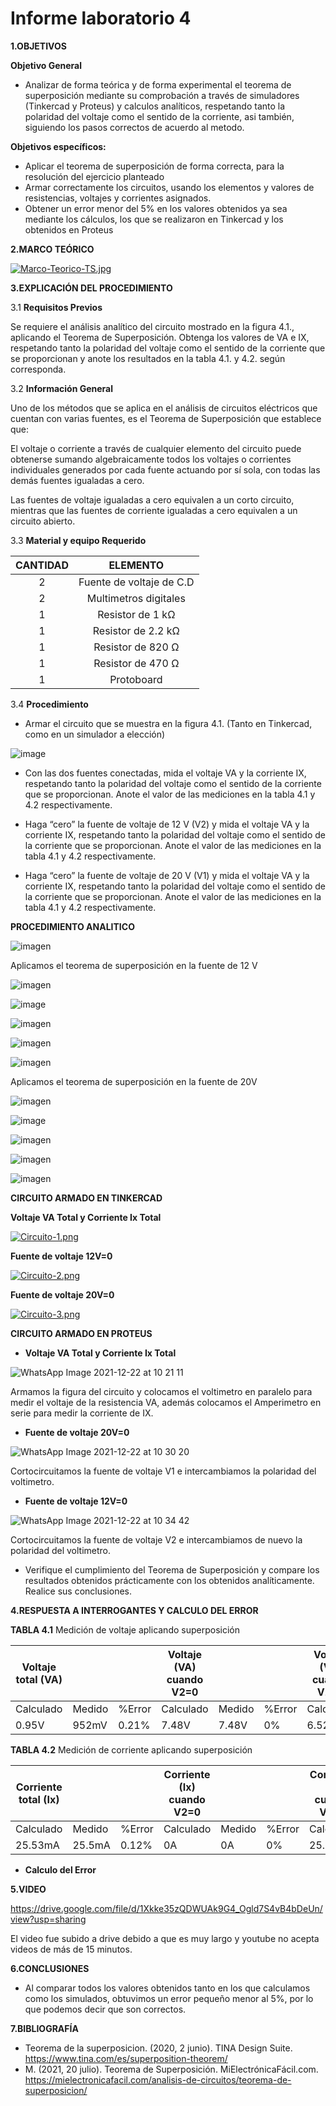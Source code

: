 # Informe laboratorio 4
 
 **1.OBJETIVOS**

**Objetivo General**

- Analizar de forma teórica y de forma experimental el teorema de superposición mediante su comprobación a través de simuladores (Tinkercad y Proteus) y calculos analíticos, respetando tanto la polaridad del voltaje como el sentido de la corriente, asi también, siguiendo los pasos correctos de acuerdo al metodo.

**Objetivos específicos:**

-	Aplicar el teorema de superposición de forma correcta, para la resolución del ejercicio planteado 
-	Armar correctamente los circuitos, usando los elementos y valores de resistencias, voltajes y corrientes asignados.
-	Obtener un error menor del 5% en los valores obtenidos ya sea mediante los cálculos, los que se realizaron en Tinkercad y los obtenidos en Proteus


**2.MARCO TEÓRICO**

[![Marco-Teorico-TS.jpg](https://i.postimg.cc/htjy2hpN/Marco-Teorico-TS.jpg)](https://postimg.cc/BXrB6ZWC)


**3.EXPLICACIÓN DEL PROCEDIMIENTO**

3.1 **Requisitos Previos**

Se requiere el análisis analítico del circuito mostrado en la figura 4.1., aplicando el
Teorema de Superposición. Obtenga los valores de VA e IX, respetando tanto la polaridad
del voltaje como el sentido de la corriente que se proporcionan y anote los resultados en
la tabla 4.1. y 4.2. según corresponda.

3.2 **Información General**

Uno de los métodos que se aplica en el análisis de circuitos eléctricos que cuentan
con varias fuentes, es el Teorema de Superposición que establece que:

El voltaje o corriente a través de cualquier elemento del circuito puede obtenerse
sumando algebraicamente todos los voltajes o corrientes individuales generados por
cada fuente actuando por sí sola, con todas las demás fuentes igualadas a cero.

Las fuentes de voltaje igualadas a cero equivalen a un corto circuito, mientras que
las fuentes de corriente igualadas a cero equivalen a un circuito abierto.

 3.3 **Material y equipo Requerido**

|**CANTIDAD**| **ELEMENTO**|
|:---: | :---: |
| 2 | Fuente de voltaje de C.D |
| 2 | Multimetros digitales |
| 1 | Resistor de 1 kΩ |
| 1 | Resistor de 2.2 kΩ |
| 1 | Resistor de 820 Ω |
| 1 | Resistor de 470 Ω |
| 1 | Protoboard |

3.4 **Procedimiento**

- Armar el circuito que se muestra en la figura 4.1. (Tanto en Tinkercad, como en un simulador a elección)

![image](https://user-images.githubusercontent.com/93739242/147124564-48757c6c-10bc-4bb7-96dc-b0336fef2fe3.png)

- Con las dos fuentes conectadas, mida el voltaje VA y la corriente IX, respetando
tanto la polaridad del voltaje como el sentido de la corriente que se proporcionan. Anote
el valor de las mediciones en la tabla 4.1 y 4.2 respectivamente.

- Haga “cero” la fuente de voltaje de 12 V (V2) y mida el voltaje VA y la corriente
IX, respetando tanto la polaridad del voltaje como el sentido de la corriente que se
proporcionan. Anote el valor de las mediciones en la tabla 4.1 y 4.2 respectivamente.

- Haga “cero” la fuente de voltaje de 20 V (V1) y mida el voltaje VA y la corriente
IX, respetando tanto la polaridad del voltaje como el sentido de la corriente que se
proporcionan. Anote el valor de las mediciones en la tabla 4.1 y 4.2 respectivamente.

**PROCEDIMIENTO ANALITICO**

![imagen](https://user-images.githubusercontent.com/93798427/147125470-a0cc1455-63a8-418f-9476-5a2d464786b6.png)
 
Aplicamos el teorema de superposición en la fuente de 12 V 

![imagen](https://user-images.githubusercontent.com/93798427/147128882-ad6342f0-551d-4111-8e25-f9e74540af2b.png)

![image](https://user-images.githubusercontent.com/93739242/147175224-f896987b-99ad-498f-87cc-88423a9290f9.png)

![imagen](https://user-images.githubusercontent.com/93798427/147128958-c007c68b-7d3e-47d7-8605-f2402eba6153.png)

![imagen](https://user-images.githubusercontent.com/93798427/147136830-c7ccfb3b-3e0e-4667-ba62-57d7554e9049.png)

![imagen](https://user-images.githubusercontent.com/93798427/147129041-9a9f7460-8a6a-43a1-9757-f8dae1d0247d.png)

Aplicamos el teorema de superposición en la fuente de 20V 

![imagen](https://user-images.githubusercontent.com/93798427/147170862-7746e588-7cc5-4fed-9c4f-76743cae4179.png)

![image](https://user-images.githubusercontent.com/93739242/147175363-f99cecab-6738-44ca-8ba0-7ca28d1c8659.png)

![imagen](https://user-images.githubusercontent.com/93798427/147171224-761b91ac-f049-4885-bb8f-532b01d34fc4.png)

![imagen](https://user-images.githubusercontent.com/93798427/147171237-faa5444b-8b88-44a7-ac28-a6689600db3e.png)

![imagen](https://user-images.githubusercontent.com/93798427/147171260-6cf04c6a-1248-4258-a8a4-ff0682ed1083.png)





**CIRCUITO ARMADO EN TINKERCAD**

**Voltaje VA Total y Corriente Ix Total**


[![Circuito-1.png](https://i.postimg.cc/59XLTPbx/Circuito-1.png)](https://postimg.cc/hhqX71Xw)


**Fuente de voltaje 12V=0**

[![Circuito-2.png](https://i.postimg.cc/v8nD5CG6/Circuito-2.png)](https://postimg.cc/z3JJrtbJ)


**Fuente de voltaje 20V=0**

[![Circuito-3.png](https://i.postimg.cc/13mthtwp/Circuito-3.png)](https://postimg.cc/9rkVycxM)


**CIRCUITO ARMADO EN PROTEUS**

- **Voltaje VA Total y Corriente Ix Total**

![WhatsApp Image 2021-12-22 at 10 21 11](https://user-images.githubusercontent.com/93739242/147126407-4ff901db-56a4-4245-935b-1652303a2ce3.jpeg)

Armamos la figura del circuito y colocamos el voltimetro en paralelo para medir el voltaje de la resistencia VA, además colocamos el Amperimetro en serie para medir la corriente de IX.

- **Fuente de voltaje 20V=0**
 
![WhatsApp Image 2021-12-22 at 10 30 20](https://user-images.githubusercontent.com/93739242/147126435-00935614-34fe-4d5d-8f54-61a01f76bb7c.jpeg)
 
Cortocircuitamos la fuente de voltaje V1 e intercambiamos la polaridad del voltimetro.

- **Fuente de voltaje 12V=0**

![WhatsApp Image 2021-12-22 at 10 34 42](https://user-images.githubusercontent.com/93739242/147126457-06c09727-6674-4d62-8fbe-15eb2f3c7513.jpeg)

Cortocircuitamos la fuente de voltaje V2 e intercambiamos de nuevo la polaridad del voltimetro.


- Verifique el cumplimiento del Teorema de Superposición y compare los
resultados obtenidos prácticamente con los obtenidos analíticamente. Realice sus
conclusiones.



**4.RESPUESTA A INTERROGANTES Y CALCULO DEL ERROR**

**TABLA 4.1** Medición de voltaje aplicando superposición 


|**Voltaje total (VA)**|        |   | **Voltaje (VA) cuando V2=0** |          |      | **Voltaje (VA) cuando V1=0** |           |        |
| ------------- | ------------- | ------------- | ------------- | ------------- | ------------- | ------------- | ------------- | ------------- |
| Calculado | Medido | %Error | Calculado |   Medido  | %Error | Calculado |   Medido  | %Error |  
|  0.95V | 952mV   | 0.21% | 7.48V |  7.48V  | 0% | 6.527V |   6.53V  | 0.045% |


**TABLA 4.2** Medición de corriente aplicando superposición 

|**Corriente total (Ix)**|     |      | **Corriente (Ix) cuando V2=0** |     |       | **Corriente (Ix) cuando V1=0** |     |      |
| ------------- | ------------- | ------------- | ------------- | ------------- | ------------- | ------------- | ------------- | ------------- |
| Calculado | Medido |  %Error |  Calculado  |   Medido    | %Error   | Calculado |   Medido  | %Error  |
| 25.53mA   |  25.5mA  |   0.12%  |  0A     |   0A   |   0%   |   25.53mA    | 25.5mA  |  0.12%   |

- **Calculo del Error**








**5.VIDEO**


https://drive.google.com/file/d/1Xkke35zQDWUAk9G4_Ogld7S4vB4bDeUn/view?usp=sharing

El video fue subido a drive debido a que es muy largo y youtube no acepta videos de más de 15 minutos.


**6.CONCLUSIONES**

-	Al comparar todos los valores obtenidos tanto en los que calculamos como los simulados, obtuvimos un error pequeño menor al 5%, por lo que podemos decir que son correctos. 




**7.BIBLIOGRAFÍA**

- Teorema de la superposicion. (2020, 2 junio). TINA Design Suite. https://www.tina.com/es/superposition-theorem/
- M. (2021, 20 julio). Teorema de Superposición. MiElectrónicaFácil.com. https://mielectronicafacil.com/analisis-de-circuitos/teorema-de-superposicion/


